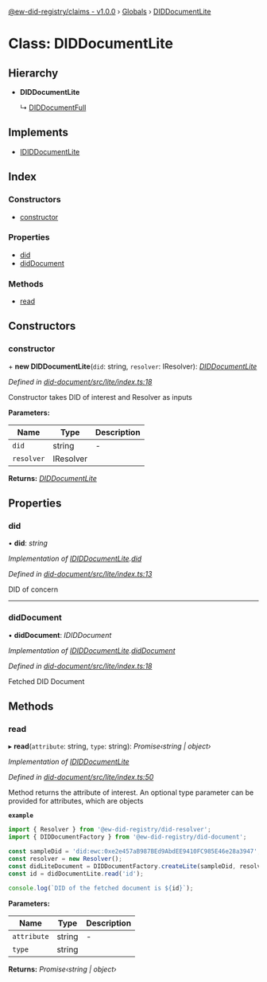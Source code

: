 [@ew-did-registry/claims - v1.0.0](../README.md) › [Globals](../globals.md) › [DIDDocumentLite](diddocumentlite.md)

# Class: DIDDocumentLite

## Hierarchy

* **DIDDocumentLite**

  ↳ [DIDDocumentFull](diddocumentfull.md)

## Implements

* [IDIDDocumentLite](../interfaces/ididdocumentlite.md)

## Index

### Constructors

* [constructor](diddocumentlite.md#constructor)

### Properties

* [did](diddocumentlite.md#did)
* [didDocument](diddocumentlite.md#diddocument)

### Methods

* [read](diddocumentlite.md#read)

## Constructors

###  constructor

\+ **new DIDDocumentLite**(`did`: string, `resolver`: IResolver): *[DIDDocumentLite](diddocumentlite.md)*

*Defined in [did-document/src/lite/index.ts:18](https://github.com/energywebfoundation/ew-did-registry/blob/d64ff0f/packages/did-document/src/lite/index.ts#L18)*

Constructor takes DID of interest and Resolver as inputs

**Parameters:**

Name | Type | Description |
------ | ------ | ------ |
`did` | string | - |
`resolver` | IResolver |   |

**Returns:** *[DIDDocumentLite](diddocumentlite.md)*

## Properties

###  did

• **did**: *string*

*Implementation of [IDIDDocumentLite](../interfaces/ididdocumentlite.md).[did](../interfaces/ididdocumentlite.md#did)*

*Defined in [did-document/src/lite/index.ts:13](https://github.com/energywebfoundation/ew-did-registry/blob/d64ff0f/packages/did-document/src/lite/index.ts#L13)*

DID of concern

___

###  didDocument

• **didDocument**: *IDIDDocument*

*Implementation of [IDIDDocumentLite](../interfaces/ididdocumentlite.md).[didDocument](../interfaces/ididdocumentlite.md#diddocument)*

*Defined in [did-document/src/lite/index.ts:18](https://github.com/energywebfoundation/ew-did-registry/blob/d64ff0f/packages/did-document/src/lite/index.ts#L18)*

Fetched DID Document

## Methods

###  read

▸ **read**(`attribute`: string, `type`: string): *Promise‹string | object›*

*Implementation of [IDIDDocumentLite](../interfaces/ididdocumentlite.md)*

*Defined in [did-document/src/lite/index.ts:50](https://github.com/energywebfoundation/ew-did-registry/blob/d64ff0f/packages/did-document/src/lite/index.ts#L50)*

Method returns the attribute of interest. An optional type parameter can be provided for
attributes, which are objects

**`example`** 
```typescript
import { Resolver } from '@ew-did-registry/did-resolver';
import { DIDDocumentFactory } from '@ew-did-registry/did-document';

const sampleDid = 'did:ewc:0xe2e457aB987BEd9AbdEE9410FC985E46e28a3947';
const resolver = new Resolver();
const didLiteDocument = DIDDocumentFactory.createLite(sampleDid, resolver);
const id = didDocumentLite.read('id');

console.log(`DID of the fetched document is ${id}`);
```

**Parameters:**

Name | Type | Description |
------ | ------ | ------ |
`attribute` | string | - |
`type` | string |   |

**Returns:** *Promise‹string | object›*
